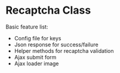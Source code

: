 # Recaptcha Class 

Basic feature list:

* Config file for keys
* Json response for success/failure
* Helper methods for recaptcha validation
* Ajax submit form
* Ajax loader image 
